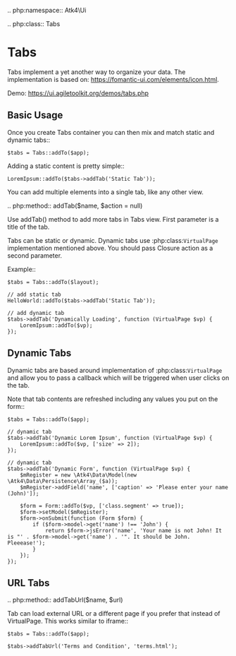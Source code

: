 .. php:namespace:: Atk4\Ui

.. php:class:: Tabs

# Tabs

Tabs implement a yet another way to organize your data. The implementation is based on: https://fomantic-ui.com/elements/icon.html.


Demo: https://ui.agiletoolkit.org/demos/tabs.php

## Basic Usage

Once you create Tabs container you can then mix and match static and dynamic tabs::

```
$tabs = Tabs::addTo($app);
```


Adding a static content is pretty simple::

```
LoremIpsum::addTo($tabs->addTab('Static Tab'));
```

You can add multiple elements into a single tab, like any other view.

.. php:method:: addTab($name, $action = null)

Use addTab() method to add more tabs in Tabs view. First parameter is a title of the tab.

Tabs can be static or dynamic. Dynamic tabs use :php:class:`VirtualPage` implementation mentioned above.
You should pass Closure action as a second parameter.

Example::

```
$tabs = Tabs::addTo($layout);

// add static tab
HelloWorld::addTo($tabs->addTab('Static Tab'));

// add dynamic tab
$tabs->addTab('Dynamically Loading', function (VirtualPage $vp) {
    LoremIpsum::addTo($vp);
});
```

## Dynamic Tabs

Dynamic tabs are based around implementation of :php:class:`VirtualPage` and allow you
to pass a callback which will be triggered when user clicks on the tab.

Note that tab contents are refreshed including any values you put on the form::

```
$tabs = Tabs::addTo($app);

// dynamic tab
$tabs->addTab('Dynamic Lorem Ipsum', function (VirtualPage $vp) {
    LoremIpsum::addTo($vp, ['size' => 2]);
});

// dynamic tab
$tabs->addTab('Dynamic Form', function (VirtualPage $vp) {
    $mRegister = new \Atk4\Data\Model(new \Atk4\Data\Persistence\Array_($a));
    $mRegister->addField('name', ['caption' => 'Please enter your name (John)']);

    $form = Form::addTo($vp, ['class.segment' => true]);
    $form->setModel($mRegister);
    $form->onSubmit(function (Form $form) {
        if ($form->model->get('name') !== 'John') {
            return $form->jsError('name', 'Your name is not John! It is "' . $form->model->get('name') . '". It should be John. Pleeease!');
        }
    });
});
```

## URL Tabs

.. php:method:: addTabUrl($name, $url)

Tab can load external URL or a different page if you prefer that instead of VirtualPage. This works similar to iframe::

```
$tabs = Tabs::addTo($app);

$tabs->addTabUrl('Terms and Condition', 'terms.html');
```

